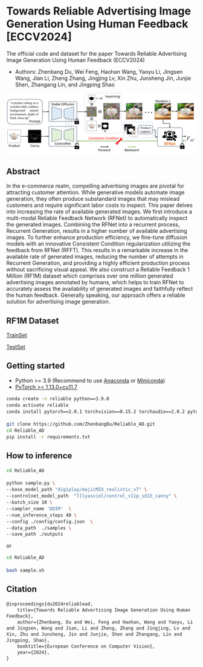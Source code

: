 # Towards Reliable Advertising Image Generation Using Human Feedback [ECCV2024]
The official code and dataset for the paper Towards Reliable Advertising Image Generation Using Human Feedback (ECCV2024)
- Authors: Zhenbang Du, Wei Feng, Haohan Wang, Yaoyu Li, Jingsen Wang, Jian Li, Zheng Zhang, Jingjing Lv, Xin Zhu, Junsheng Jin, Junjie Shen, Zhangang Lin, and Jingping Shao

<img width="928" alt="image" src="figures/Figure1.png">  

## Abstract
In the e-commerce realm, compelling advertising images are pivotal for attracting customer attention. While generative models automate image generation, they often produce substandard images that may mislead customers and require significant labor costs to inspect. This paper delves into increasing the rate of available generated images. We first introduce a multi-modal Reliable Feedback Network (RFNet) to automatically inspect the generated images. Combining the RFNet into a recurrent process, Recurrent Generation, results in a higher number of available advertising images. To further enhance production efficiency, we fine-tune diffusion models with an innovative Consistent Condition regularization utilizing the feedback from RFNet (RFFT). This results in a remarkable increase in the available rate of generated images, reducing the number of attempts in Recurrent Generation, and providing a highly efficient production process without sacrificing visual appeal. We also construct a Reliable Feedback 1 Million (RF1M) dataset which comprises over one million generated advertising images annotated by humans, which helps to train RFNet to accurately assess the availability of generated images and faithfully reflect the human feedback. Generally speaking, our approach offers a reliable solution for advertising image generation.

## RF1M Dataset
[TrainSet](https://3.cn/-10gOQ79s)

[TestSet](https://3.cn/10gO8kw-K)


## Getting started

- Python >= 3.9 (Recommend to use [Anaconda](https://www.anaconda.com/download/#linux) or [Miniconda](https://docs.conda.io/en/latest/miniconda.html))
- [PyTorch >= 1.13.0+cu11.7](https://pytorch.org/)
```bash
conda create -n reliable python==3.9.0
conda activate reliable
conda install pytorch==2.0.1 torchvision==0.15.2 torchaudio==2.0.2 pytorch-cuda=11.7 -c pytorch -c nvidia

git clone https://github.com/ZhenbangDu/Reliable_AD.git
cd Reliable_AD
pip install -r requirements.txt
```

## How to inference
```bash
cd Reliable_AD

python sample.py \
--base_model_path "digiplay/majicMIX_realistic_v7" \
--controlnet_model_path  "lllyasviel/control_v11p_sd15_canny" \
--batch_size 10 \
--sampler_name 'DDIM'  \
--num_inference_steps 40 \
--config ./config/config.json  \
--data_path  ./samples \
--save_path ./outputs
```
or
```bash
cd Reliable_AD

bash sample.sh
```

## Citation
```
@inproceedings{du2024reliablead,
    title={Towards Reliable Advertising Image Generation Using Human Feedback},
    author={Zhenbang, Du and Wei, Feng and Haohan, Wang and Yaoyu, Li and Jingsen, Wang and Jian, Li and Zheng, Zhang and Jingjing, Lv and Xin, Zhu and Junsheng, Jin and Junjie, Shen and Zhangang, Lin and Jingping, Shao},
    booktitle={European Conference on Computer Vision},
    year={2024},
}
```
